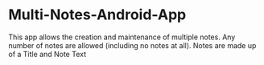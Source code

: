 # Multi-Notes-Android-App
This app allows the creation and maintenance of multiple notes. Any number of notes are allowed (including no notes at all). Notes are made up of a Title and Note Text
